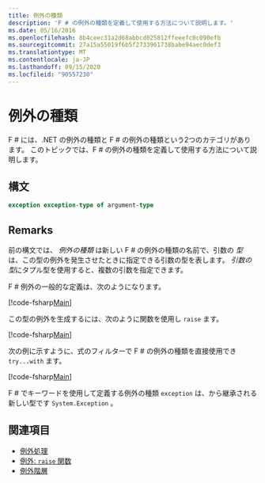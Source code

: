 ```yaml
---
title: 例外の種類
description: 'F # の例外の種類を定義して使用する方法について説明します。'
ms.date: 05/16/2016
ms.openlocfilehash: 8b4ceec31a2d68abbcd025812ffeeefc0c090efb
ms.sourcegitcommit: 27a15a55019f6b5f2733961738babe94aec0def3
ms.translationtype: MT
ms.contentlocale: ja-JP
ms.lasthandoff: 09/15/2020
ms.locfileid: "90557230"
---
```

# <a name="exception-types"></a>例外の種類

F # には、.NET の例外の種類と F # の例外の種類という2つのカテゴリがあります。 このトピックでは、F # の例外の種類を定義して使用する方法について説明します。

## <a name="syntax"></a>構文

```fsharp
exception exception-type of argument-type
```

## <a name="remarks"></a>Remarks

前の構文では、 *例外の種類* は新しい F # の例外の種類の名前で、引数の *型* は、この型の例外を発生させたときに指定できる引数の型を表します。 *引数の型*にタプル型を使用すると、複数の引数を指定できます。

F # 例外の一般的な定義は、次のようになります。

[!code-fsharp[Main](~/samples/snippets/fsharp/lang-ref-2/snippet5501.fs)]

この型の例外を生成するには、次のように関数を使用し `raise` ます。

[!code-fsharp[Main](~/samples/snippets/fsharp/lang-ref-2/snippet5502.fs)]

次の例に示すように、式のフィルターで F # の例外の種類を直接使用でき `try...with` ます。

[!code-fsharp[Main](~/samples/snippets/fsharp/lang-ref-2/snippet5503.fs)]

F # でキーワードを使用して定義する例外の種類 `exception` は、から継承される新しい型です `System.Exception` 。

## <a name="see-also"></a>関連項目

- [例外処理](index.md)
- [例外: `raise` 関数](the-raise-function.md)
- [例外階層](../../../standard/exceptions/index.md)
